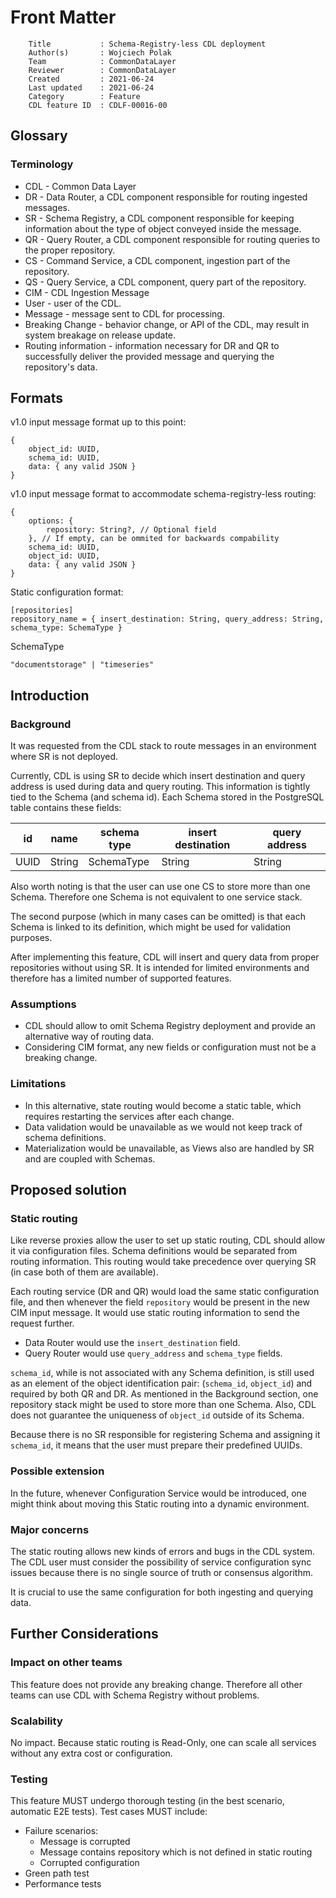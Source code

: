 # Front Matter

```
    Title           : Schema-Registry-less CDL deployment
    Author(s)       : Wojciech Polak
    Team            : CommonDataLayer
    Reviewer        : CommonDataLayer
    Created         : 2021-06-24
    Last updated    : 2021-06-24
    Category        : Feature
    CDL feature ID  : CDLF-00016-00
```


## Glossary

### Terminology
* CDL - Common Data Layer
* DR - Data Router, a CDL component responsible for routing ingested messages.
* SR - Schema Registry, a CDL component responsible for keeping information about the type of object conveyed inside the message.
* QR - Query Router, a CDL component responsible for routing queries to the proper repository.
* CS - Command Service, a CDL component, ingestion part of the repository.
* QS - Query Service, a CDL component, query part of the repository.
* CIM - CDL Ingestion Message
* User - user of the CDL.
* Message - message sent to CDL for processing.
* Breaking Change - behavior change, or API of the CDL, may result in system breakage on release update.
* Routing information - information necessary for DR and QR to successfully deliver the provided message and querying the repository's data.

## Formats
v1.0 input message format up to this point:
```
{
    object_id: UUID,
    schema_id: UUID,
    data: { any valid JSON }
}
```

v1.0 input message format to accommodate schema-registry-less routing:
```
{
    options: {
        repository: String?, // Optional field
    }, // If empty, can be ommited for backwards compability
    schema_id: UUID,
    object_id: UUID,
    data: { any valid JSON }
}
```

Static configuration format:
```
[repositories]
repository_name = { insert_destination: String, query_address: String, schema_type: SchemaType }
```

SchemaType
```
"documentstorage" | "timeseries"
```

## Introduction

### Background
It was requested from the CDL stack to route messages in an environment where SR is not deployed.

Currently, CDL is using SR to decide which insert destination and query address is used during data and query routing.
This information is tightly tied to the Schema (and schema id).
Each Schema stored in the PostgreSQL table contains these fields:

| id   | name   | schema type | insert destination | query address |
|------|--------|-------------|--------------------|---------------|
| UUID | String | SchemaType  | String             | String        |

Also worth noting is that the user can use one CS to store more than one Schema. Therefore one Schema is not equivalent to one service stack.

The second purpose (which in many cases can be omitted) is that each Schema is linked to its definition, which might be used for validation purposes.

After implementing this feature, CDL will insert and query data from proper repositories without using SR. It is intended for limited environments and therefore has a limited number of supported features.


### Assumptions
* CDL should allow to omit Schema Registry deployment and provide an alternative way of routing data.
* Considering CIM format, any new fields or configuration must not be a breaking change.

### Limitations
* In this alternative, state routing would become a static table, which requires restarting the services after each change.
* Data validation would be unavailable as we would not keep track of schema definitions.
* Materialization would be unavailable, as Views also are handled by SR and are coupled with Schemas.

## Proposed solution

### Static routing
Like reverse proxies allow the user to set up static routing, CDL should allow it via configuration files.
Schema definitions would be separated from routing information.
This routing would take precedence over querying SR (in case both of them are available).

Each routing service (DR and QR) would load the same static configuration file, and then whenever the field
`repository` would be present in the new CIM input message. It would use static routing information to send the request further.

* Data Router would use the `insert_destination` field.
* Query Router would use `query_address` and `schema_type` fields.

`schema_id`, while is not associated with any Schema definition, is still used as an element of the object identification pair:
(`schema_id`, `object_id`) and required by both QR and DR. As mentioned in the Background section, one repository stack might be used to store more than one Schema. Also, CDL does not guarantee the uniqueness of `object_id` outside of its Schema.

Because there is no SR responsible for registering Schema and assigning it `schema_id`, it means that the user must prepare their predefined UUIDs.

### Possible extension
In the future, whenever Configuration Service would be introduced, one might think about moving this Static routing into a dynamic environment.

### Major concerns
The static routing allows new kinds of errors and bugs in the CDL system. The CDL user must consider the possibility of service configuration sync issues because there is no single source of truth or consensus algorithm.

It is crucial to use the same configuration for both ingesting and querying data.

## Further Considerations

### Impact on other teams
This feature does not provide any breaking change. Therefore all other teams can use CDL with Schema Registry without problems.

### Scalability
No impact. Because static routing is Read-Only, one can scale all services without any extra cost or configuration.

### Testing
This feature MUST undergo thorough testing (in the best scenario, automatic E2E tests). Test cases MUST include:

* Failure scenarios:
    * Message is corrupted
    * Message contains repository which is not defined in static routing
    * Corrupted configuration
* Green path test
* Performance tests
